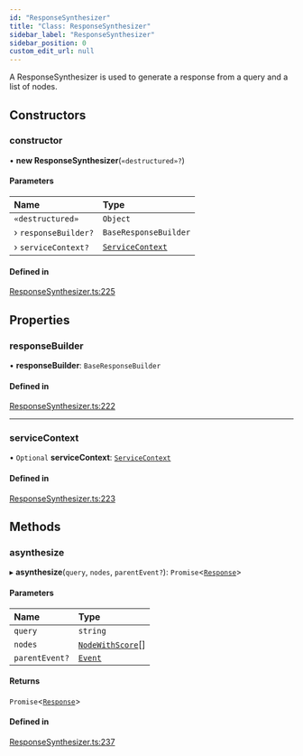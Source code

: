 ```yaml
---
id: "ResponseSynthesizer"
title: "Class: ResponseSynthesizer"
sidebar_label: "ResponseSynthesizer"
sidebar_position: 0
custom_edit_url: null
---
```


A ResponseSynthesizer is used to generate a response from a query and a list of nodes.

## Constructors

### constructor

• **new ResponseSynthesizer**(`«destructured»?`)

#### Parameters

| Name | Type |
| :------ | :------ |
| `«destructured»` | `Object` |
| › `responseBuilder?` | `BaseResponseBuilder` |
| › `serviceContext?` | [`ServiceContext`](../interfaces/ServiceContext.md) |

#### Defined in

[ResponseSynthesizer.ts:225](https://github.com/run-llama/LlamaIndexTS/blob/d73ac8e/packages/core/src/ResponseSynthesizer.ts#L225)

## Properties

### responseBuilder

• **responseBuilder**: `BaseResponseBuilder`

#### Defined in

[ResponseSynthesizer.ts:222](https://github.com/run-llama/LlamaIndexTS/blob/d73ac8e/packages/core/src/ResponseSynthesizer.ts#L222)

___

### serviceContext

• `Optional` **serviceContext**: [`ServiceContext`](../interfaces/ServiceContext.md)

#### Defined in

[ResponseSynthesizer.ts:223](https://github.com/run-llama/LlamaIndexTS/blob/d73ac8e/packages/core/src/ResponseSynthesizer.ts#L223)

## Methods

### asynthesize

▸ **asynthesize**(`query`, `nodes`, `parentEvent?`): `Promise`<[`Response`](Response.md)\>

#### Parameters

| Name | Type |
| :------ | :------ |
| `query` | `string` |
| `nodes` | [`NodeWithScore`](../interfaces/NodeWithScore.md)[] |
| `parentEvent?` | [`Event`](../interfaces/Event.md) |

#### Returns

`Promise`<[`Response`](Response.md)\>

#### Defined in

[ResponseSynthesizer.ts:237](https://github.com/run-llama/LlamaIndexTS/blob/d73ac8e/packages/core/src/ResponseSynthesizer.ts#L237)
